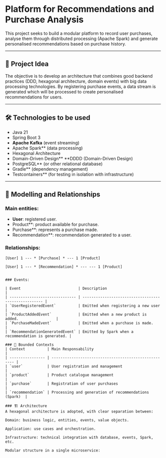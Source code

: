 # Platform for Recommendations and Purchase Analysis

This project seeks to build a modular platform to record user purchases, analyse them through distributed processing (Apache Spark) and generate personalised recommendations based on purchase history.

---

## 🧠 Project Idea

The objective is to develop an architecture that combines good backend practices (DDD, hexagonal architecture, domain events) with big data processing technologies. By registering purchase events, a data stream is generated which will be processed to create personalised recommendations for users.

---

## 🛠️ Technologies to be used

- Java 21
- Spring Boot 3
- **Apache Kafka** (event streaming)
- Apache Spark** (data processing)
- Hexagonal Architecture
- Domain-Driven Design** **DDDD (Domain-Driven Design)
- PostgreSQL** (or other relational database)
- Gradle** (dependency management)
- Testcontainers** (for testing in isolation with infrastructure)

---

## 🧩 Modelling and Relationships

### Main entities:

- **User**: registered user.
- Product**: product available for purchase.
- Purchase**: represents a purchase made.
- Recommendation**: recommendation generated to a user.

### Relationships:

```plaintext
[User] 1 --- * [Purchase] * --- 1 [Product]

[User] 1 --- * [Recommendation] * --- --- 1 [Product]


### Events:
 
| Event                          | Description                                          |
| ------------------------------ | ---------------------------------------------------- |
| `UserRegisteredEvent`          | Emitted when registering a new user                  |
| `ProductAddedEvent`            | Emitted when a new product is added.                 |
| `PurchaseMadeEvent`            | Emitted when a purchase is made.                     |
| `RecommendationGeneratedEvent` | Emitted by Spark when a recommendation is generated. |

### 🧱 Bounded Contexts
| Context          | Main Responsability                                   |
| ---------------- | ----------------------------------------------------- |
| `user`           | User registration and management                      |
| `product`        | Product catalogue management                          |
| `purchase`       | Registration of user purchases                        |
| `recommendation` | Processing and generation of recommendations (Spark)  |

### 🏗️ Architecture
A hexagonal architecture is adopted, with clear separation between:

Domain: business logic, entities, events, value objects.

Application: use cases and orchestration.

Infrastructure: technical integration with database, events, Spark, etc.

Modular structure in a single microservice:


